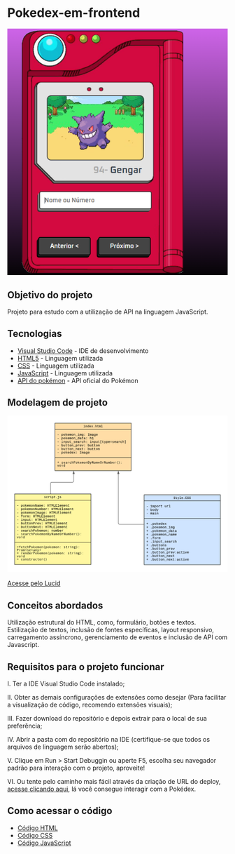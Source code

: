 # Pokedex-em-frontend

<img src="images/projeto.PNG">

## Objetivo do projeto
Projeto para estudo com a utilização de API na linguagem JavaScript.

## Tecnologias
* [Visual Studio Code](https://code.visualstudio.com/) - IDE de desenvolvimento
* [HTML5](https://developer.mozilla.org/pt-BR/docs/Web/HTML) - Linguagem utilizada
* [CSS](https://developer.mozilla.org/pt-BR/docs/Web/CSS) - Linguagem utilizada
* [JavaScript](https://developer.mozilla.org/pt-BR/docs/Web/JavaScript) - Linguagem utilizada
* [API do pokémon](https://pokeapi.co/) - API oficial do Pokémon

## Modelagem de projeto
<img src="images/organização.png.png">

[Acesse pelo Lucid](https://lucid.app/lucidspark/979100c6-d9ed-46e2-ba58-486e99840b06/edit?viewport_loc=-488%2C-40%2C2622%2C1314%2C0_0&invitationId=inv_16f709cd-6ac8-434b-93f4-dcac285946d2) 

## Conceitos abordados 
Utilização estrutural do HTML, como, formulário, botões e textos. Estilização de textos, inclusão de fontes específicas, layout responsivo, carregamento assíncrono, gerenciamento de eventos e inclusão de API com Javascript.

## Requisitos para o projeto funcionar
I. Ter a IDE Visual Studio Code instalado;

 
II. Obter as demais configurações de extensões como desejar (Para facilitar a visualização de código, recomendo extensões visuais); 

III. Fazer download do repositório e depois extrair para o local de sua preferência;

 IV. Abrir a pasta com do repositório na IDE (certifique-se que todos os arquivos de linguagem serão abertos);

  V. Clique em Run > Start Debuggin ou aperte F5, escolha seu navegador padrão para interação com o projeto, aproveite!

   VI. Ou tente pelo caminho mais fácil através da criação de URL do deploy, [acesse clicando aqui](https://giovannalogy.github.io/Pokedex-em-frontend/), lá você consegue interagir com a Pokédex.

## Como acessar o código 
* [Código HTML](https://github.com/giovannalogy/Pokedex-em-frontend/blob/main/index.html)
* [Código CSS](https://github.com/giovannalogy/Pokedex-em-frontend/blob/main/css/style.css)
* [Código JavaScript](https://github.com/giovannalogy/Pokedex-em-frontend/blob/main/js/script.js)
